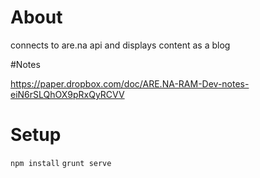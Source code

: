 # About 

connects to are.na api and displays content as a blog

#Notes

https://paper.dropbox.com/doc/ARE.NA-RAM-Dev-notes-eiN6rSLQhOX9pRxQyRCVV


# Setup

`npm install`
`grunt serve`
